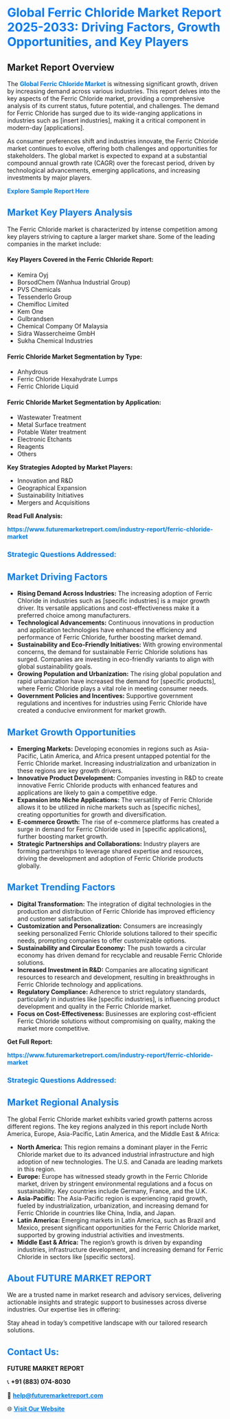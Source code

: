 <h1 style="color: #007BFF;">Global Ferric Chloride Market Report 2025-2033: Driving Factors, Growth Opportunities, and Key Players</h1>

<section id="overview">
<h2>Market Report Overview</h2>
<p>The <a href="https://www.futuremarketreport.com/industry-report/ferric-chloride-market" style="color: #007BFF; text-decoration: none;"><strong>Global Ferric Chloride Market</strong></a> is witnessing significant growth, driven by increasing demand across various industries. This report delves into the key aspects of the Ferric Chloride market, providing a comprehensive analysis of its current status, future potential, and challenges. The demand for Ferric Chloride has surged due to its wide-ranging applications in industries such as [insert industries], making it a critical component in modern-day [applications].</p>
<p>As consumer preferences shift and industries innovate, the Ferric Chloride market continues to evolve, offering both challenges and opportunities for stakeholders. The global market is expected to expand at a substantial compound annual growth rate (CAGR) over the forecast period, driven by technological advancements, emerging applications, and increasing investments by major players.</p>
</section>

<section id="overview">
<p><a href="https://www.futuremarketreport.com/request-sample/reportId=109947" style="color: #007BFF; text-decoration: none;"><strong>Explore Sample Report Here</strong></a></p>
</section>

<section id="key-players">
<h2 style="color: #007BFF;">Market Key Players Analysis</h2>
<p>The Ferric Chloride market is characterized by intense competition among key players striving to capture a larger market share. Some of the leading companies in the market include:</p>
<h4>Key Players Covered in the Ferric Chloride Report:</h4>
<ul><li>Kemira Oyj</li><li>BorsodChem (Wanhua Industrial Group)</li><li>PVS Chemicals</li><li>Tessenderlo Group</li><li>Chemifloc Limited</li><li>Kem One</li><li>Gulbrandsen</li><li>Chemical Company Of Malaysia</li><li>Sidra Wassercheime GmbH</li><li>Sukha Chemical Industries</li></ul>
<h4>Ferric Chloride Market Segmentation by Type:</h4>
<ul><li>Anhydrous</li><li>Ferric Chloride Hexahydrate Lumps</li><li>Ferric Chloride Liquid</li></ul>

<h4>Ferric Chloride Market Segmentation by Application:</h4>
<ul><li>Wastewater Treatment</li><li>Metal Surface treatment</li><li>Potable Water treatment</li><li>Electronic Etchants</li><li>Reagents</li><li>Others</li></ul>
<p><strong>Key Strategies Adopted by Market Players:</strong></p>
<ul>
<li>Innovation and R&D</li>
<li>Geographical Expansion</li>
<li>Sustainability Initiatives</li>
<li>Mergers and Acquisitions</li>
</ul>
</section>

<section>
<p><strong>Read Full Analysis: </strong></p><a href="https://www.futuremarketreport.com/industry-report/ferric-chloride-market" style="color: #007BFF; text-decoration: none;"><strong>https://www.futuremarketreport.com/industry-report/ferric-chloride-market</strong></a>
<h3 style="color: #007BFF;">Strategic Questions Addressed:</h3>
</section>

<section id="driving-factors">
<h2 style="color: #007BFF;">Market Driving Factors</h2>
<ul>
<li><strong>Rising Demand Across Industries:</strong> The increasing adoption of Ferric Chloride in industries such as [specific industries] is a major growth driver. Its versatile applications and cost-effectiveness make it a preferred choice among manufacturers.</li>
<li><strong>Technological Advancements:</strong> Continuous innovations in production and application technologies have enhanced the efficiency and performance of Ferric Chloride, further boosting market demand.</li>
<li><strong>Sustainability and Eco-Friendly Initiatives:</strong> With growing environmental concerns, the demand for sustainable Ferric Chloride solutions has surged. Companies are investing in eco-friendly variants to align with global sustainability goals.</li>
<li><strong>Growing Population and Urbanization:</strong> The rising global population and rapid urbanization have increased the demand for [specific products], where Ferric Chloride plays a vital role in meeting consumer needs.</li>
<li><strong>Government Policies and Incentives:</strong> Supportive government regulations and incentives for industries using Ferric Chloride have created a conducive environment for market growth.</li>
</ul>
</section>

<section id="growth-opportunities">
<h2 style="color: #007BFF;">Market Growth Opportunities</h2>
<ul>
<li><strong>Emerging Markets:</strong> Developing economies in regions such as Asia-Pacific, Latin America, and Africa present untapped potential for the Ferric Chloride market. Increasing industrialization and urbanization in these regions are key growth drivers.</li>
<li><strong>Innovative Product Development:</strong> Companies investing in R&D to create innovative Ferric Chloride products with enhanced features and applications are likely to gain a competitive edge.</li>
<li><strong>Expansion into Niche Applications:</strong> The versatility of Ferric Chloride allows it to be utilized in niche markets such as [specific niches], creating opportunities for growth and diversification.</li>
<li><strong>E-commerce Growth:</strong> The rise of e-commerce platforms has created a surge in demand for Ferric Chloride used in [specific applications], further boosting market growth.</li>
<li><strong>Strategic Partnerships and Collaborations:</strong> Industry players are forming partnerships to leverage shared expertise and resources, driving the development and adoption of Ferric Chloride products globally.</li>
</ul>
</section>

<section id="trending-factors">
<h2 style="color: #007BFF;">Market Trending Factors</h2>
<ul>
<li><strong>Digital Transformation:</strong> The integration of digital technologies in the production and distribution of Ferric Chloride has improved efficiency and customer satisfaction.</li>
<li><strong>Customization and Personalization:</strong> Consumers are increasingly seeking personalized Ferric Chloride solutions tailored to their specific needs, prompting companies to offer customizable options.</li>
<li><strong>Sustainability and Circular Economy:</strong> The push towards a circular economy has driven demand for recyclable and reusable Ferric Chloride solutions.</li>
<li><strong>Increased Investment in R&D:</strong> Companies are allocating significant resources to research and development, resulting in breakthroughs in Ferric Chloride technology and applications.</li>
<li><strong>Regulatory Compliance:</strong> Adherence to strict regulatory standards, particularly in industries like [specific industries], is influencing product development and quality in the Ferric Chloride market.</li>
<li><strong>Focus on Cost-Effectiveness:</strong> Businesses are exploring cost-efficient Ferric Chloride solutions without compromising on quality, making the market more competitive.</li>
</ul>
</section>

<section>
<p><strong>Get Full Report: </strong></p><a href="https://www.futuremarketreport.com/industry-report/ferric-chloride-market" style="color: #007BFF; text-decoration: none;"><strong>https://www.futuremarketreport.com/industry-report/ferric-chloride-market</strong></a>
<h3 style="color: #007BFF;">Strategic Questions Addressed:</h3>
</section>


<section id="regional-analysis">
<h2 style="color: #007BFF;">Market Regional Analysis</h2>
<p>The global Ferric Chloride market exhibits varied growth patterns across different regions. The key regions analyzed in this report include North America, Europe, Asia-Pacific, Latin America, and the Middle East & Africa:</p>
<ul>
<li><strong>North America:</strong> This region remains a dominant player in the Ferric Chloride market due to its advanced industrial infrastructure and high adoption of new technologies. The U.S. and Canada are leading markets in this region.</li>
<li><strong>Europe:</strong> Europe has witnessed steady growth in the Ferric Chloride market, driven by stringent environmental regulations and a focus on sustainability. Key countries include Germany, France, and the U.K.</li>
<li><strong>Asia-Pacific:</strong> The Asia-Pacific region is experiencing rapid growth, fueled by industrialization, urbanization, and increasing demand for Ferric Chloride in countries like China, India, and Japan.</li>
<li><strong>Latin America:</strong> Emerging markets in Latin America, such as Brazil and Mexico, present significant opportunities for the Ferric Chloride market, supported by growing industrial activities and investments.</li>
<li><strong>Middle East & Africa:</strong> The region’s growth is driven by expanding industries, infrastructure development, and increasing demand for Ferric Chloride in sectors like [specific sectors].</li>
</ul>
</section>

<footer>
<h2 style="color: #007BFF;">About FUTURE MARKET REPORT</h2>
<p>We are a trusted name in market research and advisory services, delivering actionable insights and strategic support to businesses across diverse industries. Our expertise lies in offering:</p>

<p>Stay ahead in today’s competitive landscape with our tailored research solutions.</p>

<h2 style="color: #007BFF;">Contact Us:</h2>
<p><strong>FUTURE MARKET REPORT</strong></p>
<p>📞 <strong>+91 (883) 074-8030</strong></p>
<p>📧 <strong><a href="mailto:help@futuremarketreport.com" style="color: #007BFF;">help@futuremarketreport.com</a></strong></p>
<p>🌐 <strong><a href="https://www.futuremarketreport.com/" style="color: #007BFF;">Visit Our Website</a></strong></p>
</footer>